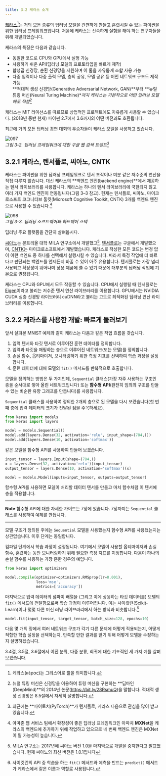 ```yaml
---
title: 3.2 케라스 소개
---
```


[케라스](https://keras.io)[^1]는 거의 모든 종류의 딥러닝 모델을 간편하게 만들고 훈련시킬 수 있는 파이썬을 위한 딥러닝 프레임워크입니다. 처음에 케라스는 신속하게 실험을 해야 하는 연구자들을 위해 개발되었습니다.

[^1]: 케라스(κέρας)는 그리스어로 뿔을 의미합니다.

케라스의 특징은 다음과 같습니다.

- 동일한 코드로 CPU와 GPU에서 실행 가능
- 사용하기 쉬운 API(딥러닝 모델의 프로토타입을 빠르게 제작)
- 합성곱 신경망, 순환 신경망을 지원하며 이 둘을 자유롭게 조합 사용 가능
- 다중 입력이나 다중 출력 모델, 층의 공유, 모델 공유 등 어떤 네트워크 구조도 제작 가능.  
  **적대적 생성 신경망(Generative Adversarial Network, GAN)**부터 **뉴럴 튜링 머신(Neural Turing Machine)**까지 케라스는 기본적으로 어떤 딥러닝 모델에도 적합*[^2]

[^2]: 뉴럴 튜링 머신은 신경망을 이용하여 튜링 머신을 구현하는 **딥마인(DeepMind)**의 2014년 논문(<https://bit.ly/28RsmuQ>)을 말합니다. 적대적 생성 신경망은 8.5절에서 자세히 설명합니다.

케라스는 MIT 라이선스를 따르므로 상업적인 프로젝트에도 자유롭게 사용할 수 있습니다. (2018년 중반 현재) 파이썬 2.7에서 3.6까지의 어떤 버전과도 호환됩니다.

최근에 거의 모든 딥러닝 경연 대회의 우승자들이 케라스 모델을 사용하고 있습니다.

![097](https://tensorflowkorea.files.wordpress.com/2018/12/097.jpg?w=625)  
_그림 3-2. 딥러닝 프레임워크에 대한 구글 웹 검색 트렌드[^3]_

[^3]: 최근에는 **파이토치(PyTorch)**가 텐서플로, 케라스 다음으로 관심을 많이 받고 있습니다.


## 3.2.1 케라스, 텐서플로, 씨아노, CNTK

케라스는 파이썬을 위한 딥러닝 프레임워크로 텐서 조작이나 미분 같은 저수준의 연산을 직접 다루지 않습니다. 대신 케라스의 **백엔드 엔진(backend engine)**에서 제공하는 텐서 라이브러리를 사용합니다. 케라스는 하나의 텐서 라이브러리에 국한되지 않고 여러 가지 백엔드 엔진이 연동됩니다(그림 3–3 참고). 현재는 텐서플로, 씨아노, 마이크로소프트 코그니티브 툴킷(Microsoft Cognitive Toolkit, CNTK) 3개를 백엔드 엔진으로 사용할 수 있습니다.[^4]

[^4]: 아마존 웹 서비스 팀에서 확장성이 좋은 딥러닝 프레임워크인 아파치 **MXNet**을 케라스의 백엔드에 추가하기 위해 작업하고 있으므로 네 번째 백엔드 엔진은 MXNet이 될 가능성이 높습니다.

![098](https://tensorflowkorea.files.wordpress.com/2018/12/098.jpg?w=300&h=161)  
_그림 3-3. 딥러닝 소프트웨어와 하드웨어 스택_

딥러닝 주요 플랫폼을 간단히 살펴봅시다.

[씨아노](http://deeplearning.net/software/theano)는 몬트리올 대학 MILA 연구소에서 개발했고[^5], [텐서플로](https://www.tensorflow.org)는 구글에서 개발했으며, [CNTK](http://github.com/Microsoft/CNTK)는 마이크로소프트에서 개발했습니다. 케라스로 작성한 모든 코드는 변경 없이 이런 백엔드 중 하나를 선택해서 실행시킬 수 있습니다. 따라서 특정 작업에 더 빠르다고 판단되는 백엔드를 언제든지 바꿀 수 있어 아주 유용합니다. 텐서플로는 가장 널리 사용되고 확장성이 뛰어나며 상용 제품에 쓸 수 있기 때문에 대부분의 딥러닝 작업에 기본으로 권장됩니다.

[^5]: MILA 연구소는 2017년에 씨아노 버전 1.0을 마지막으로 개발을 중지한다고 발표했습니다. 현재 씨아노의 최신 버전은 1.0.1입니다

케라스는 CPU와 GPU에서 모두 작동할 수 있습니다. CPU에서 실행될 때 텐서플로는 [Eigen](http://eigen.tuxfamily.org)이라고 불리는 저수준 텐서 연산 라이브러리를 이용합니다. GPU에서는 NVIDIA CUDA 심층 신경망 라이브러리 cuDNN라고 불리는 고도로 최적화된 딥러닝 연산 라이브러리를 이용합니다.


## 3.2.2 케라스를 사용한 개발: 빠르게 둘러보기

앞서 살펴본 MNIST 예제와 같이 케라스는 다음과 같은 작업 흐름을 갖습니다.

1. 입력 텐서와 타깃 텐서로 이루어진 훈련 데이터를 정의합니다.
2. 입력과 타깃을 매핑하는 층으로 이루어진 네트워크(또는 모델)를 정의합니다.
3. 손실 함수, 옵티마이저, 모니터링하기 위한 측정 지표를 선택하여 학습 과정을 설정합니다.
4. 훈련 데이터에 대해 모델의 `fit()` 메서드를 반복적으로 호출합니다.

모델을 정의하는 방법은 두 가지인데, `Sequential` 클래스(가장 자주 사용하는 구조인 층을 순서대로 쌓아 올린 네트워크입니다) 또는 **함수형 API**(완전히 임의의 구조를 만들 수 있는 비순환 유향 그래프를 만듭니다)를 사용합니다.

`Sequential` 클래스를 사용하여 정의한 2개의 층으로 된 모델을 다시 보겠습니다(첫 번째 층에 입력 데이터의 크기가 전달된 점을 주목하세요).

```python
from keras import models
from keras import layers

model = models.Sequential()
model.add(layers.Dense(32, activation='relu', input_shape=(784,)))
model.add(layers.Dense(10, activation='softmax'))
```

같은 모델을 함수형 API를 사용하여 만들어 보겠습니다.

```python
input_tensor = layers.Input(shape=(784,))
x = layers.Dense(32, activation='relu')(input_tensor)
output_tensor = layers.Dense(10, activation='softmax')(x)

model = models.Model(inputs=input_tensor, outputs=output_tensor)
```

함수형 API를 사용하면 모델이 처리할 데이터 텐서를 만들고 마치 함수처럼 이 텐서에 층을 적용합니다.

---

**Note** 함수형 API에 대한 자세한 가이드는 7장에 있습니다. 7장까지는 `Sequential` 클래스를 사용하여 예제를 만듭니다.

---

모델 구조가 정의된 후에는 `Sequential` 모델을 사용했는지 함수형 API를 사용했는지는 상관없습니다. 이후 단계는 동일합니다.

컴파일 단계에서 학습 과정이 설정됩니다. 여기에서 모델이 사용할 옵티마이저와 손실 함수, 훈련하는 동안 모니터링하기 위해 필요한 측정 지표를 지정합니다. 다음이 하나의 손실 함수를 사용하는 가장 흔한 경우의 예입니다.

```python
from keras import optimizers

model.compile(optimizer=optimizers.RMSprop(lr=0.001),
              loss='mse',
              metrics=['accuracy'])
```

마지막으로 입력 데이터의 넘파이 배열을 (그리고 이에 상응하는 타깃 데이터를) 모델의 `fit()` 메서드에 전달함으로써 학습 과정이 이루어집니다. 이는 사이킷런(Scikit-Learn)이나 몇몇 다른 머신 러닝 라이브러리에서 하는 방식과 비슷합니다.[^6]

[^6]: 사이킷런의 API 중 학습을 하는 `fit()` 메서드와 예측을 만드는 `predict()` 메서드가 케라스에서 같은 이름과 역할로 사용됩니다.

```python
model.fit(input_tensor, target_tensor, batch_size=128, epochs=10)
```

다음 몇 개의 장에서 여러 네트워크 구조가 각기 다른 문제에 어떻게 적용되는지, 어떻게 적합한 학습 설정을 선택하는지, 만족할 만한 결과를 얻기 위해 어떻게 모델을 수정하는지 설명하겠습니다.

3.4절, 3.5절, 3.6절에서 이진 분류, 다중 분류, 회귀에 대한 기초적인 세 가지 예를 살펴보겠습니다.
